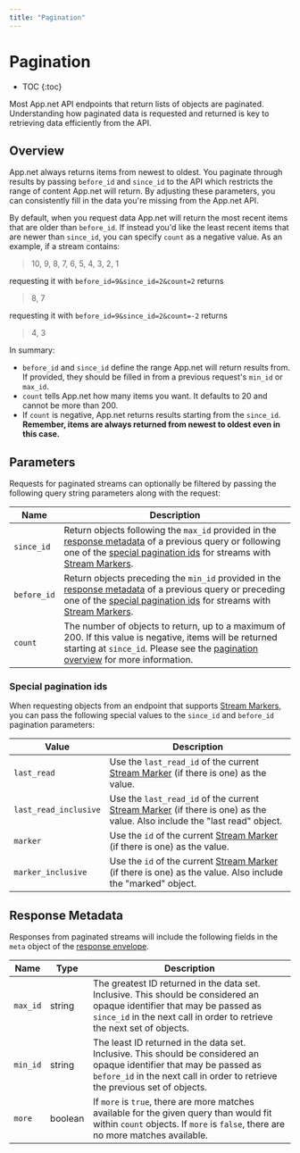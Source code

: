 ```yaml
---
title: "Pagination"
---
```


# Pagination

* TOC
{:toc}

Most App.net API endpoints that return lists of objects are paginated. Understanding how paginated data is requested and returned is key to retrieving data efficiently from the API.

## Overview

App.net always returns items from newest to oldest. You paginate through results by passing `before_id` and `since_id` to the API which restricts the range of content App.net will return. By adjusting these parameters, you can consistently fill in the data you're missing from the App.net API.

By default, when you request data App.net will return the most recent items that are older than `before_id`. If instead you'd like the least recent items that are newer than `since_id`, you can specify `count` as a negative value. As an example, if a stream contains:

> 10, 9, 8, 7, 6, 5, 4, 3, 2, 1

requesting it with `before_id=9&since_id=2&count=2` returns

> 8, 7

requesting it with `before_id=9&since_id=2&count=-2` returns

> 4, 3

In summary:

* `before_id` and `since_id` define the range App.net will return results from. If provided, they should be filled in from a previous request's `min_id` or `max_id`.
* `count` tells App.net how many items you want. It defaults to 20 and cannot be more than 200.
* If `count` is negative, App.net returns results starting from the `since_id`. **Remember, items are always returned from newest to oldest even in this case.**


## Parameters

Requests for paginated streams can optionally be filtered by passing the following query string parameters along with the request:

<table>
    <thead>
        <tr>
            <th>Name</th>
            <th>Description</th>
        </tr>
    </thead>
    <tbody>
        <tr>
            <td><code>since_id</code></td>
            <td>Return objects following the <code>max_id</code> provided in the <a href="#response-metadata">response metadata</a> of a previous query or following one of the <a href="#special-pagination-ids">special pagination ids</a> for streams with <a href="/docs/resources/stream-marker">Stream Markers</a>.</td>
        </tr>
        <tr>
            <td><code>before_id</code></td>
            <td>Return objects preceding the <code>min_id</code> provided in the <a href="#response-metadata">response metadata</a> of a previous query or preceding one of the <a href="#special-pagination-ids">special pagination ids</a> for streams with <a href="/docs/resources/stream-marker">Stream Markers</a>.</td>
        </tr>
        <tr>
            <td><code>count</code></td>
            <td>The number of objects to return, up to a maximum of 200. If this value is negative, items will be returned starting at <code>since_id</code>. Please see the <a href="#overview">pagination overview</a> for more information.</td>
        </tr>
    </tbody>
</table>

### Special pagination ids

When requesting objects from an endpoint that supports [Stream Markers](/docs/resources/stream-marker), you can pass the following special values to the `since_id` and `before_id` pagination parameters:

<table>
    <thead>
        <tr>
            <th>Value</th>
            <th>Description</th>
        </tr>
    </thead>
    <tbody>
        <tr>
            <td><code>last_read</code></td>
            <td>Use the <code>last_read_id</code> of the current <a href="/docs/resources/stream-marker/">Stream Marker</a> (if there is one) as the value.</td>
        </tr>
        <tr>
            <td><code>last_read_inclusive</code></td>
            <td>Use the <code>last_read_id</code> of the current <a href="/docs/resources/stream-marker/">Stream Marker</a> (if there is one) as the value. Also include the "last read" object.</td>
        </tr>
        <tr>
            <td><code>marker</code></td>
            <td>Use the <code>id</code> of the current <a href="/docs/resources/stream-marker/">Stream Marker</a> (if there is one) as the value.</td>
        </tr>
        <tr>
            <td><code>marker_inclusive</code></td>
            <td>Use the <code>id</code> of the current <a href="/docs/resources/stream-marker/">Stream Marker</a> (if there is one) as the value. Also include the "marked" object.</td>
        </tr>
    </tbody>
</table>

## Response Metadata

Responses from paginated streams will include the following fields in the `meta` object of the [response envelope](/docs/basics/responses/#response-envelope).

<table>
    <thead>
        <tr>
            <th>Name</th>
            <th>Type</th>
            <th>Description</th>
        </tr>
    </thead>
    <tbody>
        <tr>
            <td><code>max_id</code></td>
            <td>string</td>
            <td>The greatest ID returned in the data set. Inclusive. This should be considered an opaque identifier that may be passed as <code>since_id</code> in the next call in order to retrieve the next set of objects.</td>
        </tr>
        <tr>
            <td><code>min_id</code></td>
            <td>string</td>
            <td>The least ID returned in the data set. Inclusive. This should be considered an opaque identifier that may be passed as <code>before_id</code> in the next call in order to retrieve the previous set of objects.</td>
        </tr>
        <tr>
            <td><code>more</code></td>
            <td>boolean</td>
            <td>If <code>more</code> is <code>true</code>, there are more matches available for the given query than would fit within <code>count</code> objects. If <code>more</code> is <code>false</code>, there are no more matches available.</td>
        </tr>
    </tbody>
</table>
